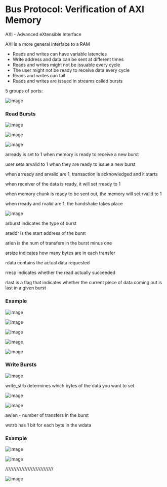 # Bus Protocol: Verification of AXI Memory
AXI -  Advanced eXtensible Interface

AXI is a more general interface to a RAM
- Reads and writes can have variable latencies
- Write address and data can be sent at different times
- Reads and writes might not be issuable every cycle
- The user might not be ready to receive data every cycle
- Reads and writes can fail
- Reads and writes are issued in streams called bursts

5 groups of ports:

![image](https://github.com/coolnikitav/coding-lessons/assets/30304422/df95adc5-54f1-4fab-9ee8-c5687b72308a)

### Read Bursts

![image](https://github.com/coolnikitav/coding-lessons/assets/30304422/cff1f714-638c-4289-8c07-c1747b560198)

![image](https://github.com/coolnikitav/coding-lessons/assets/30304422/102c56aa-9f0b-41ff-be30-5da47755773f)

![image](https://github.com/coolnikitav/coding-lessons/assets/30304422/905bd1ca-bb22-4d95-8c12-dde5c15a5c65)

arready is set to 1 when memory is ready to receive a new burst

user sets arvalid to 1 when they are ready to issue a new burst

when arready and arvalid are 1, transaction is acknowledged and it starts

when receiver of the data is ready, it will set rready to 1

when memory chunk is ready to be sent out, the memory will set rvalid to 1

when rready and rvalid are 1, the handshake takes place

![image](https://github.com/coolnikitav/coding-lessons/assets/30304422/f1e55af6-0fc2-4320-a541-3b72a92c8f21)

arburst indicates the type of burst

araddr is the start address of the burst

arlen is the num of transfers in the burst minus one

arsize indicates how many bytes are in each transfer

rdata contains the actual data requested

rresp indicates whether the read actually succeeded

rlast is a flag that indicates whether the current piece of data coming out is last in a given burst

### Example
![image](https://github.com/coolnikitav/coding-lessons/assets/30304422/80f250d1-6597-4db7-a9dd-d3f7290598eb)

![image](https://github.com/coolnikitav/coding-lessons/assets/30304422/1324fba5-97cd-4883-a53f-7ec7dd757c72)

![image](https://github.com/coolnikitav/coding-lessons/assets/30304422/f11eb0e4-7a1e-4176-a84a-618ad2112d2c)

![image](https://github.com/coolnikitav/coding-lessons/assets/30304422/57d10b75-f1b3-49e9-9946-00d8da567559)

![image](https://github.com/coolnikitav/coding-lessons/assets/30304422/c8aada23-b3cd-4395-9927-5907035f5c86)

### Write Bursts

![image](https://github.com/coolnikitav/coding-lessons/assets/30304422/a8bb312e-033c-4789-930a-8863f4b97d65)

write_strb determines which bytes of the data you want to set

![image](https://github.com/coolnikitav/coding-lessons/assets/30304422/ff18863d-5d5f-447f-8430-85f2757557b2)

![image](https://github.com/coolnikitav/coding-lessons/assets/30304422/50f3617a-221e-4dee-9e32-8e6a3b7f7c2a)

awlen - number of transfers in the burst

wstrb has 1 bit for each byte in the wdata

### Example
![image](https://github.com/coolnikitav/coding-lessons/assets/30304422/44d445f4-aeaf-4969-b718-a425c1cf3991)

![image](https://github.com/coolnikitav/coding-lessons/assets/30304422/da596a31-f2cb-4bd7-b039-106cec9af111)

//////////////////////////////

![image](https://github.com/coolnikitav/coding-lessons/assets/30304422/0208627f-0ec9-4cfd-9e0b-b33cd1ea3439)

